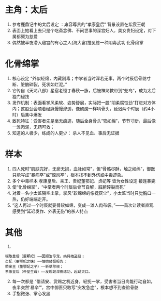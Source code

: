 # 主角：太后 

1. 参考鹿鼎记中的太后设定 ：雍容尊贵的“孝康皇后” 背景设置在紫宸王朝
2. 表面上她看上去只是个吃斋念佛、不问世事的深宫妇人，美女贵妇设定，对下属都颇为慈爱
3. 偶然被半夜潜入寝宫的有心之人(海大富)撞见练一种阴毒武功 化骨绵掌 


# 化骨绵掌 

1. 核心设定 “外似轻绵，内藏刚毒；中掌者当时浑若无事，两个时辰后骨骼寸断、脏腑碎裂，死状如烂泥。”
2. 它传自《天龙八部》星宿老怪丁春秋一脉，后被神龙教带到“蛇岛”，成为太后独门秘技
3. 发作机制：表面看掌风柔软、姿势舒展，实际把一股“阴柔腐蚀劲”打进对方体内；这股劲会顺着经脉慢慢渗透，像硫酸一样啃骨头，延迟两个时辰（约4小时）后集中爆发
4. 致死特征：受害者先是毫无痕迹，随后全身骨头“软如绵”，节节寸断，最后像一滩肉泥，无药可救；
5. 知道的人极少，练成的人更少： 杀人不见血、事后无证据 

# 样本

1. 四人死时“肌肤完好，无瘀无损，血脉如常”，但“骨骼尽酥，触之如绵”，御医只能写成“暴病卒”或“惊风卒”，根本找不到外伤或中毒迹象。
2. 多个中毒样本 孝康皇后、亲王、贵妃董鄂妃、贞妃等 皆为女性设定 接连暴毙
3. 使“化骨绵掌”，“中掌者两个时辰后骨节自解，脏腑碎裂而死”
4. 对着一名小太监隔空出掌，掌风“软绵绵的像抚灰尘”，小太监当时只觉胸口一热，仍好端端走开。 
5. “这人再过一个时辰就要骨软如绵，变成一滩人肉布袋。”——首次让读者直观感受到“延迟发作、外表无伤”的杀人特点

# 其他 
1. 

    端敬皇后（董鄂妃）——因顺治专宠，妨碍她盗经；
    贞妃（董鄂妃之妹）——怕她替姐报仇；
    荣亲王（董鄂妃之子）——斩草除根；
    孝康皇后（帝皇生母）——发现她深夜练功，起疑灭口。

2. 每一次都是  “借请安、赏赐之机近身，轻抚一掌，受害者当日尚能行动自如，夜半突然‘暴卒’”，宫中御医只敢写“突发急症”，根本想不到查验骨骼
3. 手指微张、掌心发黑


